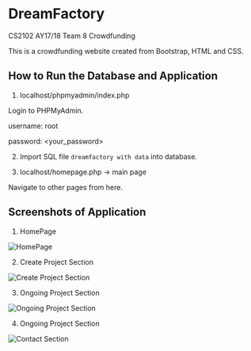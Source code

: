 # DreamFactory
CS2102 AY17/18 Team 8 Crowdfunding

This is a crowdfunding website created from Bootstrap, HTML and CSS. 

## How to Run the Database and Application

1) localhost/phpmyadmin/index.php

Login to PHPMyAdmin.

username: root

password: <your_password>

2) Import SQL file `dreamfactory with data` into database.

3) localhost/homepage.php -> main page

Navigate to other pages from here.

## Screenshots of Application
1. HomePage

![HomePage](https://i.pinimg.com/originals/81/7a/8a/817a8a2f2b59c557fe47b2da58ffbd86.jpg)

2. Create Project Section

![Create Project Section](https://i.pinimg.com/originals/75/40/6a/75406adef06ed7101c186e3b08c6f70b.png)

3. Ongoing Project Section

![Ongoing Project Section](https://i.pinimg.com/originals/75/74/10/7574108526ad844206f290763dd57dd0.png)

4. Ongoing Project Section

![Contact Section](https://i.pinimg.com/originals/8a/e5/54/8ae554a9ad7f5b57e34c28c2e208e27b.png)
